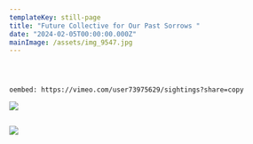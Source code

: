 ```yaml
---
templateKey: still-page
title: "Future Collective for Our Past Sorrows "
date: "2024-02-05T00:00:00.000Z"
mainImage: /assets/img_9547.jpg
---
```

<img src="/assets/watching.png" alt="" title="" class="half half-left"></img>

<div class="lines-1"></div>

<img src="/assets/img_9565.jpg" alt="" title="" class=""></img>

<div class="lines-1"></div>

<img src="/assets/img_9281.jpg" alt="" title="" class="half half-left"></img>

<div class="lines-1"></div>

`oembed: https://vimeo.com/user73975629/sightings?share=copy`

<div class="lines-1"></div>

![](/assets/img_9547.jpg)

<div class="lines-1"></div>

<img src="/assets/img_9231.jpg" alt="" title="" class="half half-right"></img>

<div class="lines-1"></div>



![](/assets/img_9008.jpg)

<div class="lines-1"></div>

<img src="/assets/img_9248.jpg" alt="" title="" class="half-right half"></img>

<div class="lines-1"></div>

<img src="/assets/ball.jpg" alt="" title="" class=""></img>